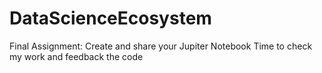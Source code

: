 # DataScienceEcosystem
Final Assignment: Create and share your Jupiter Notebook
Time to check my work and feedback the code
